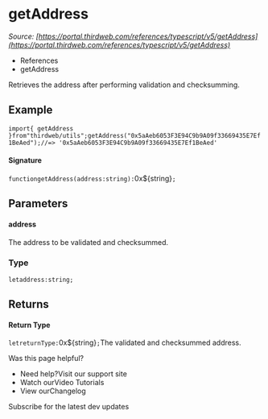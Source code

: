 # getAddress

*Source: [https://portal.thirdweb.com/references/typescript/v5/getAddress](https://portal.thirdweb.com/references/typescript/v5/getAddress)*

* References
* getAddress

Retrieves the address after performing validation and checksumming.

## Example

`import{ getAddress }from"thirdweb/utils";getAddress("0x5aAeb6053F3E94C9b9A09f33669435E7Ef1BeAed");//=> '0x5aAeb6053F3E94C9b9A09f33669435E7Ef1BeAed'`
#### Signature

`functiongetAddress(address:string):`0x${string}`;`
## Parameters

#### address

The address to be validated and checksummed.

### Type

`letaddress:string;`
## Returns

#### Return Type

`letreturnType:`0x${string}`;`The validated and checksummed address.

Was this page helpful?

* Need help?Visit our support site
* Watch ourVideo Tutorials
* View ourChangelog

Subscribe for the latest dev updates

